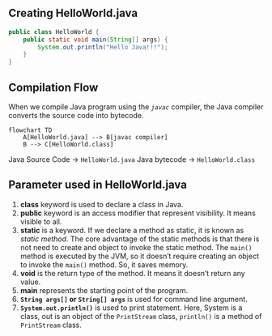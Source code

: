 ## Creating HelloWorld.java

```java
public class HelloWorld {
	public static void main(String[] args) {
		System.out.println("Hello Java!!!");
	}
}
```

## Compilation Flow

When we compile Java program using the *`javac`* compiler, the Java compiler converts the source code into bytecode.

```mermaid
flowchart TD
	A[HelloWorld.java] --> B[javac compiler]
	B --> C[HelloWorld.class] 
```

Java Source Code → `HelloWorld.java` 
Java bytecode → `HelloWorld.class `

## Parameter used in HelloWorld.java

1. **class** keyword is used to declare a class in Java.
2. **public** keyword is an access modifier that represent visibility. It means visible to all.
3. **static** is a keyword. If we declare a method as static, it is known as *static method*. The core advantage of the static methods is that there is not need to create and object to invoke the static method. The `main()` method is executed by the JVM, so it doesn’t require creating an object to invoke the `main()` method. So, it saves memory.
4. **void** is the return type of the method. It means it doesn’t return any value.
5. **main** represents the starting point of the program.
6. **`String args[]` or `String[] args`** is used for command line argument.
7. **`System.out.println()`** is used to print statement. Here, System is a class, out is an object of the `PrintStream` class, `println()` is a method of `PrintStream` class.